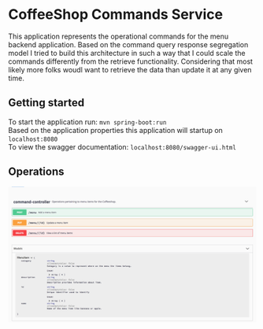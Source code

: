 # CoffeeShop Commands Service

This application represents the operational commands for the menu backend application.  Based on the command query response segregation model I tried to build this architecture in such a way that I could scale the commands differently from the retrieve functionality.  Considering that most likely more folks woudl want to retrieve the data than update it at any given time.

## Getting started
To start the application run: `mvn spring-boot:run`  
Based on the application properties this application will startup on `localhost:8080`  
To view the swagger documentation: `localhost:8080/swagger-ui.html`  


## Operations
![Swagger UI Image](img/swagger-docs.png?raw=true "Title")

